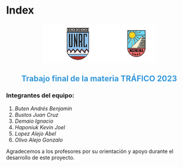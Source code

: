 # Index

<div style="display:flex; justify-content:center; align-items:center;">
    <img src="img/logounrc.png" alt="Logo UNRC" style="width:200px; margin-right:0px;">
    <img src="img/logoing.png" alt="Logo ING" style="width:108px;">
</div>

<div style="text-align:center; color:#3498db;">
    <h2>Trabajo final de la materia TRÁFICO 2023</h2>
</div>

### Integrantes del equipo:

1. _Buten Andrés Benjamín_
2. _Bustos Juan Cruz_
3. _Demaio Ignacio_
4. _Haponiuk Kevin Joel_
5. _Lopez Alejo Abel_
6. _Olivo Alejo Gonzalo_

Agradecemos a los profesores por su orientación y apoyo durante el desarrollo de este proyecto.
